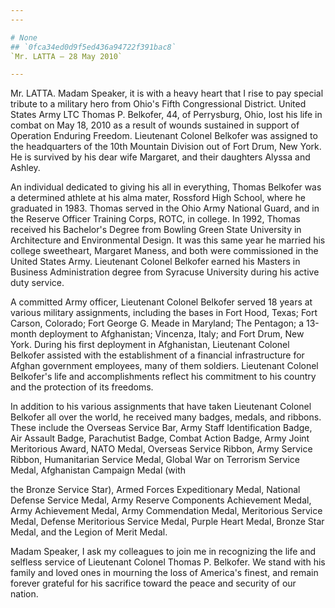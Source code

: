 ```yaml
---
---

# None
## `0fca34ed0d9f5ed436a94722f391bac8`
`Mr. LATTA — 28 May 2010`

---
```



Mr. LATTA. Madam Speaker, it is with a heavy heart that I rise to pay 
special tribute to a military hero from Ohio's Fifth Congressional 
District. United States Army LTC Thomas P. Belkofer, 44, of Perrysburg, 
Ohio, lost his life in combat on May 18, 2010 as a result of wounds 
sustained in support of Operation Enduring Freedom. Lieutenant Colonel 
Belkofer was assigned to the headquarters of the 10th Mountain Division 
out of Fort Drum, New York. He is survived by his dear wife Margaret, 
and their daughters Alyssa and Ashley.

An individual dedicated to giving his all in everything, Thomas 
Belkofer was a determined athlete at his alma mater, Rossford High 
School, where he graduated in 1983. Thomas served in the Ohio Army 
National Guard, and in the Reserve Officer Training Corps, ROTC, in 
college. In 1992, Thomas received his Bachelor's Degree from Bowling 
Green State University in Architecture and Environmental Design. It was 
this same year he married his college sweetheart, Margaret Maness, and 
both were commissioned in the United States Army. Lieutenant Colonel 
Belkofer earned his Masters in Business Administration degree from 
Syracuse University during his active duty service.

A committed Army officer, Lieutenant Colonel Belkofer served 18 years 
at various military assignments, including the bases in Fort Hood, 
Texas; Fort Carson, Colorado; Fort George G. Meade in Maryland; The 
Pentagon; a 13-month deployment to Afghanistan; Vincenza, Italy; and 
Fort Drum, New York. During his first deployment in Afghanistan, 
Lieutenant Colonel Belkofer assisted with the establishment of a 
financial infrastructure for Afghan government employees, many of them 
soldiers. Lieutenant Colonel Belkofer's life and accomplishments 
reflect his commitment to his country and the protection of its 
freedoms.

In addition to his various assignments that have taken Lieutenant 
Colonel Belkofer all over the world, he received many badges, medals, 
and ribbons. These include the Overseas Service Bar, Army Staff 
Identification Badge, Air Assault Badge, Parachutist Badge, Combat 
Action Badge, Army Joint Meritorious Award, NATO Medal, Overseas 
Service Ribbon, Army Service Ribbon, Humanitarian Service Medal, Global 
War on Terrorism Service Medal, Afghanistan Campaign Medal (with


the Bronze Service Star), Armed Forces Expeditionary Medal, National 
Defense Service Medal, Army Reserve Components Achievement Medal, Army 
Achievement Medal, Army Commendation Medal, Meritorious Service Medal, 
Defense Meritorious Service Medal, Purple Heart Medal, Bronze Star 
Medal, and the Legion of Merit Medal.

Madam Speaker, I ask my colleagues to join me in recognizing the life 
and selfless service of Lieutenant Colonel Thomas P. Belkofer. We stand 
with his family and loved ones in mourning the loss of America's 
finest, and remain forever grateful for his sacrifice toward the peace 
and security of our nation.
